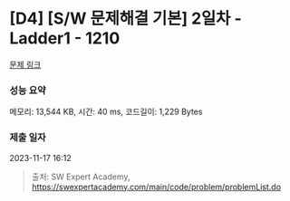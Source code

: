 # [D4] [S/W 문제해결 기본] 2일차 - Ladder1 - 1210 

[문제 링크](https://swexpertacademy.com/main/code/problem/problemDetail.do?contestProbId=AV14ABYKADACFAYh) 

### 성능 요약

메모리: 13,544 KB, 시간: 40 ms, 코드길이: 1,229 Bytes

### 제출 일자

2023-11-17 16:12



> 출처: SW Expert Academy, https://swexpertacademy.com/main/code/problem/problemList.do